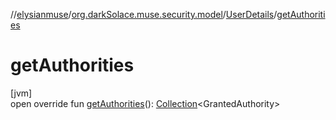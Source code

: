 //[elysianmuse](../../../index.md)/[org.darkSolace.muse.security.model](../index.md)/[UserDetails](index.md)/[getAuthorities](get-authorities.md)

# getAuthorities

[jvm]\
open override fun [getAuthorities](get-authorities.md)(): [Collection](https://kotlinlang.org/api/latest/jvm/stdlib/kotlin.collections/-collection/index.html)&lt;GrantedAuthority&gt;
